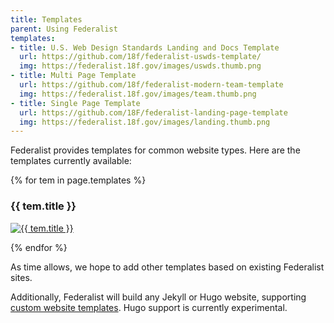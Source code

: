 ```yaml
---
title: Templates
parent: Using Federalist
templates:
- title: U.S. Web Design Standards Landing and Docs Template
  url: https://github.com/18f/federalist-uswds-template/
  img: https://federalist.18f.gov/images/uswds.thumb.png
- title: Multi Page Template
  url: https://github.com/18f/federalist-modern-team-template
  img: https://federalist.18f.gov/images/team.thumb.png
- title: Single Page Template
  url: https://github.com/18F/federalist-landing-page-template
  img: https://federalist.18f.gov/images/landing.thumb.png
---
```


Federalist provides templates for common website types. Here are the templates currently available:

{% for tem in page.templates %}
  <h3>{{ tem.title }}</h3>
  <p>
    <a class='screenshot' href='{{ tem.url }}'>
      <img src='{{ tem.img }}' alt='{{ tem.title }}'>
    </a>
  </p>
{% endfor %}

As time allows, we hope to add other templates based on existing Federalist sites.

Additionally, Federalist will build any Jekyll or Hugo website, supporting [custom website templates]({{site.baseurl}}/pages/custom-templates/). Hugo support is currently experimental.
